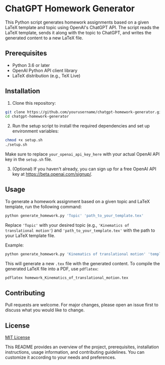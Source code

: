 # ChatGPT Homework Generator

This Python script generates homework assignments based on a given LaTeX template and topic using OpenAI's ChatGPT API. The script reads the LaTeX template, sends it along with the topic to ChatGPT, and writes the generated content to a new LaTeX file.

## Prerequisites

- Python 3.6 or later
- OpenAI Python API client library
- LaTeX distribution (e.g., TeX Live)

## Installation

1. Clone this repository:

```bash
git clone https://github.com/yourusername/chatgpt-homework-generator.git
cd chatgpt-homework-generator
```

2. Run the setup script to install the required dependencies and set up environment variables:

```bash
chmod +x setup.sh
./setup.sh
```

Make sure to replace `your_openai_api_key_here` with your actual OpenAI API key in the `setup.sh` file.

3. (Optional) If you haven't already, you can sign up for a free OpenAI API key at https://beta.openai.com/signup/.

## Usage

To generate a homework assignment based on a given topic and LaTeX template, run the following command:

```bash
python generate_homework.py 'Topic' 'path_to_your_template.tex'
```

Replace `'Topic'` with your desired topic (e.g., `'Kinematics of translational motion'`) and `'path_to_your_template.tex'` with the path to your LaTeX template file.

Example:

```bash
python generate_homework.py 'Kinematics of translational motion' 'template.tex'
```

This will generate a new `.tex` file with the generated content. To compile the generated LaTeX file into a PDF, use `pdflatex`:

```bash
pdflatex homework_Kinematics_of_translational_motion.tex
```

## Contributing

Pull requests are welcome. For major changes, please open an issue first to discuss what you would like to change.

## License

[MIT License](https://choosealicense.com/licenses/mit/)

This README provides an overview of the project, prerequisites, installation instructions, usage information, and contributing guidelines. You can customize it according to your needs and preferences.

